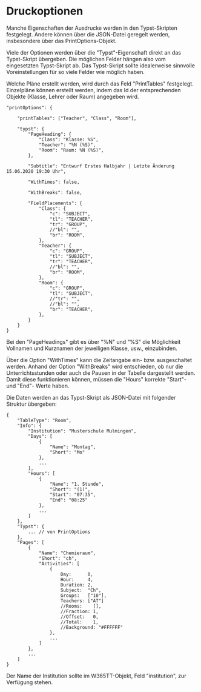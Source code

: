 # Druckoptionen

Manche Eigenschaften der Ausdrucke werden in den Typst-Skripten festgelegt. Andere können über die JSON-Datei geregelt werden, insbesondere über das PrintOptions-Objekt.

Viele der Optionen werden über die "Typst"-Eigenschaft direkt an das Typst-Skript übergeben. Die möglichen Felder hängen also vom eingesetzten Typst-Skript ab. Das Typst-Skript sollte idealerweise sinnvolle Voreinstellungen für so viele Felder wie möglich haben.

Welche Pläne erstellt werden, wird durch das Feld "PrintTables" festgelegt. Einzelpläne können erstellt werden, indem das Id der entsprechenden Objekte (Klasse, Lehrer oder Raum) angegeben wird.

```
"printOptions": {

    "printTables": ["Teacher", "Class", "Room"],

    "typst": {
        "PageHeading": {
            "Class": "Klasse: %S",
            "Teacher": "%N (%S)",
            "Room": "Raum: %N (%S)",
        },
        
        "Subtitle": "Entwurf Erstes Halbjahr | Letzte Änderung 15.06.2020 19:30 Uhr",
        
        "WithTimes": false,
        
        "WithBreaks": false,
        
        "FieldPlacements": {
            "Class": {
                "c": "SUBJECT",
                "tl": "TEACHER",
                "tr": "GROUP",
                //"bl": "",
                "br": "ROOM",
            },
            "Teacher": {
                "c": "GROUP",
                "tl": "SUBJECT",
                "tr": "TEACHER",
                //"bl": "",
                "br": "ROOM",
            },
            "Room": {
                "c": "GROUP",
                "tl": "SUBJECT",
                //"tr": "",
                //"bl": "",
                "br": "TEACHER",
            },
        }
    }
}
```

Bei den "PageHeadings" gibt es über "%N" und "%S" die Möglichkeit Vollnamen und Kurznamen der jeweiligen Klasse, usw., einzubinden.

Über die Option "WithTimes" kann die Zeitangabe ein- bzw. ausgeschaltet werden. Anhand der Option "WithBreaks" wird entschieden, ob nur die Unterrichtsstunden oder auch die Pausen in der Tabelle dargestellt werden. Damit diese funktionieren können, müssen die "Hours" korrekte "Start"- und "End"- Werte haben.

Die Daten werden an das Typst-Skript als JSON-Datei mit folgender Struktur übergeben:

```
{
    "TableType": "Room",
    "Info": {
        "Institution": "Musterschule Mulmingen",
        "Days": [
            {
                "Name": "Montag",
                "Short": "Mo"
            },
            ...
        ],
        "Hours": [
            {
                "Name": "1. Stunde",
                "Short": "(1)",
                "Start": "07:35",
                "End": "08:25"
            },
            ...
        ]
    },
    "Typst": {
        ... // von PrintOptions
    },
    "Pages": [
        {
            "Name": "Chemieraum",
            "Short": "ch",
            "Activities": [
                {
                    Day:      0,
                    Hour:     4,
                    Duration: 2,
                    Subject:  "Ch",
                    Groups:   ["10"],
                    Teachers: ["AT"]
                    //Rooms:    [],
                    //Fraction: 1,
                    //Offset:   0,
                    //Total:    1,
                    //Background: "#FFFFFF"
                },
                ...
            ]
        },
        ...
    ]
}
```

Der Name der Institution sollte im W365TT-Objekt, Feld "institution", zur Verfügung stehen.
